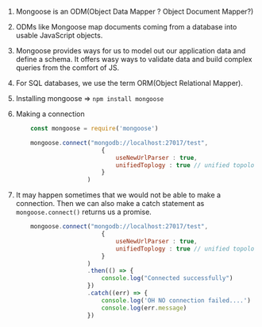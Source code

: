1. Mongoose is an ODM(Object Data Mapper ? Object Document Mapper?)

2. ODMs like Mongoose map documents coming from a database into usable JavaScript objects.

3. Mongoose provides ways for us to model out our application data and define a schema. It offers wasy ways to validate data and build complex queries from the comfort of JS.

4. For SQL databases, we use the term ORM(Object Relational Mapper).

5. Installing mongoose => `npm install mongoose`

6. Making a connection
    ```JavaScript
        const mongoose = require('mongoose')

        mongoose.connect("mongodb://localhost:27017/test",
                            {
                                useNewUrlParser : true,
                                unifiedToplogy : true // unified topology must be set to true otherwise we would get deprecation warning.
                            }
                        )
    ```

7. It may happen sometimes that we would not be able to make a connection. Then we can also make a catch statement as `mongoose.connect()` returns us a promise.
    ```JavaScript
        mongoose.connect("mongodb://localhost:27017/test",
                            {
                                useNewUrlParser : true,
                                unifiedToplogy : true // unified topology must be set to true otherwise we would get deprecation warning.
                            }
                        )
                        .then(() => {
                            console.log("Connected successfully")
                        })
                        .catch((err) => {
                            console.log('OH NO connection failed....')
                            console.log(err.message)
                        })
    ```